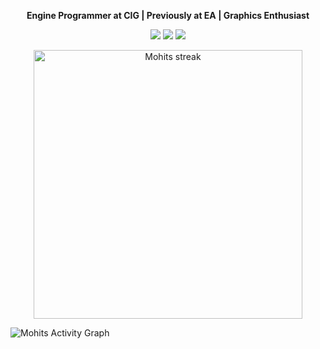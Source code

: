 <p align="center">
    <strong>Engine Programmer at CIG | Previously at EA | Graphics Enthusiast</strong>
</p>

<p align='center'>
	<a href="https://www.linkedin.com/in/mohitsethi/"><img src="https://img.shields.io/badge/linkedin-%230077B5.svg?&style=for-the-badge&logo=linkedin&logoColor=white" /></a>
	<a href="https://twitter.com/GloriousPtr"><img src="https://img.shields.io/badge/Twitter-1DA1F2?style=for-the-badge&logo=twitter&logoColor=white" /></a>
  <a rel="me" href="https://mastodon.gamedev.place/@GloriousPtr"><img src="https://img.shields.io/badge/-MASTODON-%232B90D9?style=for-the-badge&logo=mastodon&logoColor=white" /></a>
</p>

<div class="container" align="center">
        <img alt="Mohits streak" width="430" src="https://github-readme-streak-stats.herokuapp.com?user=GloriousPtr&theme=dark&hide_border=true"/>
</div>

<p>
  <img alt="Mohits Activity Graph" src="https://github-readme-activity-graph.vercel.app/graph?username=GloriousPtr&theme=github-compact	">
</p>

